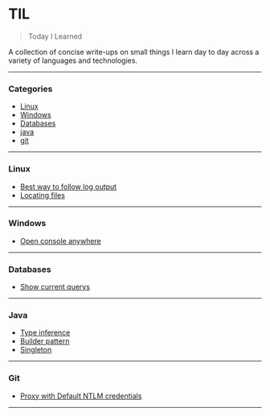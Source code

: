 # TIL

> Today I Learned

A collection of concise write-ups on small things I learn day to day across a
variety of languages and technologies.

---

### Categories

* [Linux](#linux)
* [Windows](#windows)
* [Databases](#databases)
* [java](#java)
* [git](#git)

---

### Linux

- [Best way to follow log output](linux/best-way-to-follow-log.md)
- [Locating files](linux/locating-files.md)

---

### Windows

- [Open console anywhere](windows/open-console-anywhere.md)

---

### Databases

- [Show current querys](databases/show-current-querys.md)

---

### Java

- [Type inference](java/type-inference.md)
- [Builder pattern](java/builder-pattern.md)
- [Singleton](java/singleton.md)

---

### Git

- [Proxy with Default NTLM credentials](git/proxy-default-ntlm.md)

---
